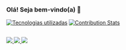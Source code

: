### Olá! Seja bem-vindo(a) 👋


[![Tecnologias utilizadas](https://skillicons.dev/icons?i=jenkins,nodejs,express,spring,docker,html,css,bootstrap,tailwind,js,ts,react,nextjs)]()
[![Contribution Stats](https://github-contribution-stats.vercel.app/api/?username=rickstt)](https://github.com/rickstt/github-contribution-stats/)

##

<div>
<a href="mailto: rickdev.contato@gmail.com" target="_blank"><img src="https://img.shields.io/badge/Gmail-D14836?style=for-the-badge&logo=gmail&logoColor=white">
<a href="https://www.instagram.com/rick.stt/" target="_blank"><img src="https://img.shields.io/badge/Instagram-E4405F?style=for-the-badge&logo=instagram&logoColor=white">
<a href="https://www.linkedin.com/in/rickstt" target="_blank"><img src="https://img.shields.io/badge/LinkedIn-0077B5?style=for-the-badge&logo=linkedin&logoColor=white">


</div>


